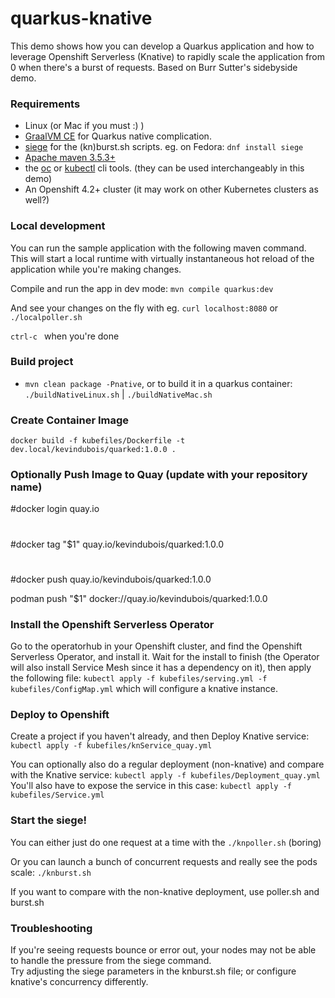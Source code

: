 # quarkus-knative
This demo shows how you can develop a Quarkus application and how to leverage Openshift Serverless (Knative) to rapidly scale 
 the application from 0 when there's a burst of requests.  Based on Burr Sutter's sidebyside demo.

### Requirements

* Linux (or Mac if you must :) )
* [GraalVM CE](https://www.graalvm.org/) for Quarkus native complication.
* [siege](https://linux.die.net/man/1/siege) for the (kn)burst.sh scripts. eg. on Fedora: `dnf install siege`
* [Apache maven 3.5.3+](https://maven.apache.org/)
* the [oc](https://docs.openshift.com/container-platform/4.2/cli_reference/openshift_cli/getting-started-cli.html) 
or [kubectl](https://kubernetes.io/docs/tasks/tools/install-kubectl/) cli tools. (they can be used interchangeably in this demo) 
* An Openshift 4.2+ cluster (it may work on other Kubernetes clusters as well?)

### Local development

You can run the sample application with the following maven command.  
This will start a local runtime with virtually instantaneous hot reload of the application while you're making changes. 

Compile and run the app in dev mode: `mvn compile quarkus:dev`

And see your changes on the fly with eg. `curl localhost:8080` or `./localpoller.sh`

`ctrl-c ` when you're done

### Build project

* `mvn clean package -Pnative`, or to build it in a quarkus container: `./buildNativeLinux.sh` | `./buildNativeMac.sh`

### Create Container Image
 
`docker build -f kubefiles/Dockerfile -t dev.local/kevindubois/quarked:1.0.0 .`

### Optionally Push Image to Quay (update with your repository name)

#docker login quay.io
#
#docker tag "$1" quay.io/kevindubois/quarked:1.0.0
#
#docker push quay.io/kevindubois/quarked:1.0.0

podman push "$1" docker://quay.io/kevindubois/quarked:1.0.0

### Install the Openshift Serverless Operator

Go to the operatorhub in your Openshift cluster, and find the Openshift Serverless Operator, and install it. 
Wait for the install to finish (the Operator will also install Service Mesh since it has a dependency on it), then apply the following file:
`kubectl apply -f kubefiles/serving.yml -f kubefiles/ConfigMap.yml` which will configure a knative instance.  

### Deploy to Openshift
Create a project if you haven't already, and then 
Deploy Knative service: `kubectl apply -f kubefiles/knService_quay.yml`

You can optionally also do a regular deployment (non-knative) and compare with the Knative service:
 `kubectl apply -f kubefiles/Deployment_quay.yml`
 You'll also have to expose the service in this case: `kubectl apply -f kubefiles/Service.yml`

### Start the siege!

You can either just do one request at a time with the `./knpoller.sh` (boring)

Or you can launch a bunch of concurrent requests and really see the pods scale: `./knburst.sh`

If you want to compare with the non-knative deployment, use poller.sh and burst.sh

### Troubleshooting
If you're seeing requests bounce or error out, your nodes may not be able to handle the pressure from the siege command.  
Try adjusting the siege parameters in the knburst.sh file; or configure knative's concurrency differently.




